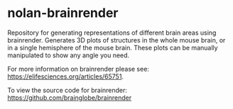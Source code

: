 # nolan-brainrender

Repository for generating representations of different brain areas using brainrender. Generates 3D plots of structures in the whole mouse brain, or in a single hemisphere of the mouse brain. These plots can be manually manipulated to show any angle you need.

For more information on brainrender please see: https://elifesciences.org/articles/65751.

To view the source code for brainrender: https://github.com/brainglobe/brainrender
